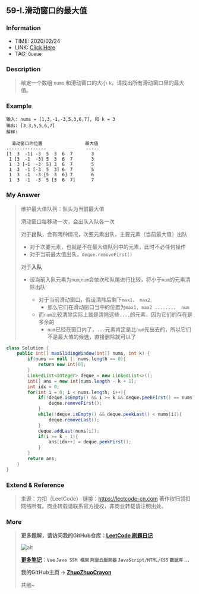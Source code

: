 ## 59-I.滑动窗口的最大值

### Information

* TIME: 2020/02/24
* LINK: [Click Here](https://leetcode-cn.com/problems/hua-dong-chuang-kou-de-zui-da-zhi-lcof/)
* TAG: `Queue`

### Description

> 给定一个数组 `nums` 和滑动窗口的大小 `k`，请找出所有滑动窗口里的最大值。

### Example

```text
输入: nums = [1,3,-1,-3,5,3,6,7], 和 k = 3
输出: [3,3,5,5,6,7] 
解释: 

  滑动窗口的位置                最大值
---------------               -----
[1  3  -1] -3  5  3  6  7       3
 1 [3  -1  -3] 5  3  6  7       3
 1  3 [-1  -3  5] 3  6  7       5
 1  3  -1 [-3  5  3] 6  7       5
 1  3  -1  -3 [5  3  6] 7       6
 1  3  -1  -3  5 [3  6  7]      7
```

### My Answer

> 维护最大值队列：队头为当前最大值
>
> 滑动窗口每移动一次，会出队入队各一次
>
> 对于**出队**，会有两种情况，次要元素出队，主要元素（当前最大值）出队
>
> * 对于次要元素，也就是不在最大值队列中的元素，此时不必任何操作
> * 对于当前最大值出队，`deque.removeFirst()`
>
> 对于**入队**
>
> * 设当前入队元素为`num`,`num`会依次和队尾进行比较，将小于`num`的元素清除出队
>
>   * 对于当前滑动窗口，假设清除后剩下`max1， max2`
>     * 那么它们在滑动窗口当中的位置为`max1, max2 ........  num`
>   * 而`num`比较清除实际上就是清除这些`....`的元素，因为它们的存在是多余的
>     * `num`已经在窗口内了，`...`元素肯定是比`num`先出去的，所以它们不是最大值的候选，直接删除就可以了
>
>   

```java
class Solution {
    public int[] maxSlidingWindow(int[] nums, int k) {
        if(nums == null || nums.length == 0){
            return new int[0];
        }
        LinkedList<Integer> deque = new LinkedList<>();
        int[] ans = new int[nums.length - k + 1];
        int idx = 0;
        for(int i = 0; i < nums.length; i++){
            if(!deque.isEmpty() && i >= k && deque.peekFirst() == nums[i - k]){
                deque.removeFirst();
            }
            while(!deque.isEmpty() && deque.peekLast() < nums[i]){
                deque.removeLast();
            }
            deque.addLast(nums[i]);
            if(i >= k - 1){
                ans[idx++] = deque.peekFirst();
            }
        }
        return ans;
    }
}
```

### Extend & Reference

> 来源：力扣（LeetCode）
> 链接：https://leetcode-cn.com
> 著作权归领扣网络所有。商业转载请联系官方授权，非商业转载请注明出处。

### More

> **更多题解，请访问我的GitHub仓库：[LeetCode 刷题日记](https://github.com/ZhuoZhuoCrayon/my-Nodes/blob/master/Daily/README_2020.md)**
>
> ![alt](https://raw.githubusercontent.com/ZhuoZhuoCrayon/my-Nodes/master/Daily/img/mynode.png)
>
> [**更多笔记**](https://github.com/ZhuoZhuoCrayon/my-Nodes)：**`Vue` `Java SSM 框架` `阿里云服务器` `JavaScript/HTML/CSS`   `数据库` ...**
>
> **我的GitHub主页 -> [ZhuoZhuoCrayon](https://github.com/ZhuoZhuoCrayon)**
>
> 共勉~


